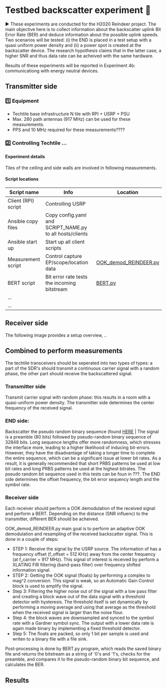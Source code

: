 # Testbed backscatter experiment 🧪

▶️ These experiments are conducted for the H2020 Reindeer project. The main objective here is to collect information about the backscatter uplink Bit Error Rate (BER) and deduce information about the possible uplink speeds. Two scenarios will be tested: (i) the END is placed in a test setup with a quasi uniform power density and (ii) a power spot is created at the backscatter device. The research hypothesis claims that in the latter case, a higher SNR and thus data rate can be acheived with the same hardware.

Results of these experiments will be reported in Experiment 4b: communicationg with energy neutral devices.

## Transmitter side

### 1️⃣ Equipment
- Techtile base infrastructure N tile with RPI + USRP + PSU
- Max. 280 path antennas (917 MHz) can be used for these measurements.
- PPS and 10 MHz required for these measurements????

### 2️⃣ Controlling Techtile ...

#### Experiment details

Tiles of the ceiling and side walls are involved in following measurements.



#### Script locations

| Script name | Info | Location |
|-|-|-|
| Client (RPI) script | Controlling USRP |  |
| Ansible copy files | Copy config.yaml and SCRIPT_NAME.py to all hosts/clients |  |
| Ansible start up | Start up all client scripts |  |
| Measurement script | Control capture EP/scope/location data | [OOK_demod_REINDEER.py](https://github.com/techtile-by-dramco/experiments/blob/main/04_backscatter_communication/testbed_experiment/client/OOK_demod_REINDEER.py) |
| BERT script| Bit error rate tests the incoming bitstream| [BERT.py](https://github.com/techtile-by-dramco/experiments/blob/main/04_backscatter_communication/testbed_experiment/client/BERT.py) ||
|...|||
|...|||



## Receiver side



The following image provides a setup overview, ..


## Combined to perform measurements

The techtile transceivers should be seperated into two types of types: a part of the SDR's should transmit a continuous carrier signal with a random phase, the other part should receive the backscattered signal.

### Transmitter side

Transmit carrier signal with random phase: this results in a room with a quasi-uniform power density. The transmitter side determines the center frequency of the received signal.

### END side:

Backscatter the pseudo random binary sequence (found [HERE](https://github.com/techtile-by-dramco/experiments/blob/main/04_backscatter_communication/testbed_experiment/client/pseudorandombinarysequence.txt) |
The signal is a preamble (80 bits) followed by pseudo-random binary sequence of 32848 bits. Long sequence lengths offer more randomness, which stresses the interface more, leading to a higher likelihood of inducing bit-errors. However, they have the disadvantage of taking a longer time to complete the entire sequence, which can be a significant issue at lower bit rates. As a result, it is generally recommended that
short PRBS patterns be used at low bit rates and long PRBS patterns be used at the highest bitrates. The pseudo random bit sequence used in this tests can be foun in ???.
The END side determines the offset frequency, the bit error sequency length and the symbol rate. 


### Receiver side

Each receiver should perform a OOK demodulation of the received signal and perform a BERT. Depending on the distance (SNR influenc) to the transmitter, different BER should be acheived.


OOK_demod_REINDEER.py main goal is to perform an adaptive OOK demodulation and resampling of the received backscatter signal. This is done in a couple of steps:

- STEP 1: Receive the signal by the USRP source. The information of has a frequency offset (f_offset = 512 KHz) away from the center frequency (at  f_carrier = 917 MHz). This signal of interest is received by perform a XLATING FIR filtering (band-pass filter) over frequency shifted information signal.
- STEP 2: Getting the OOK signal (floats) by performing a complex to mag^2 conversion. This signal is weak, so an Automatic Gain Control block is used to amplify the signal. 
- Step 3: Filtering the higher noise out of the signal with a low pass filter and creating a block wave out of the data signal with a threshold detector with hysteresis. The threshold itself is set dynamically by performing a moving average and using that average as the threshold when the received signal is larger than the noise flour. 
- Step 4: the block waves are downsampled and synced to the symbol rate with a Gardner symbol sync. The output with a lower data rate is again made binary by implementing a fixed threshold detector.
- Step 5: The floats are packed, so only 1 bit per sample is used and writen to a binary file with a file sink.

Post-processing is done by BERT.py program, which reads the saved binary file and returns the bitstream as a string of '0's and '1's, checks for the preamble, and compares it to the pseudo-random binary bit sequence, and calculates the BER.



## Results






